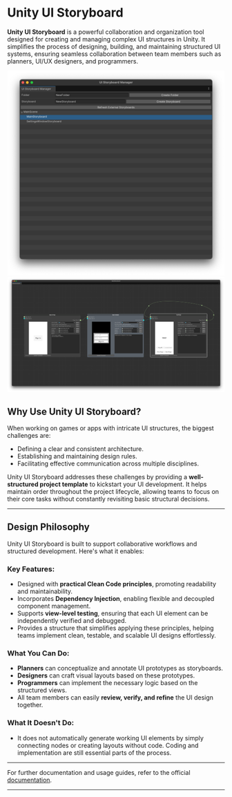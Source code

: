 # Unity UI Storyboard

**Unity UI Storyboard** is a powerful collaboration and organization tool designed for creating and managing complex UI structures in Unity. It simplifies the process of designing, building, and maintaining structured UI systems, ensuring seamless collaboration between team members such as planners, UI/UX designers, and programmers.

![Manager.png](Documentation~/Manager.png)
![Storyboard.png](Documentation~/Storyboard.png)

## Why Use Unity UI Storyboard?

When working on games or apps with intricate UI structures, the biggest challenges are:
- Defining a clear and consistent architecture.
- Establishing and maintaining design rules.
- Facilitating effective communication across multiple disciplines.

Unity UI Storyboard addresses these challenges by providing a **well-structured project template** to kickstart your UI development. It helps maintain order throughout the project lifecycle, allowing teams to focus on their core tasks without constantly revisiting basic structural decisions.

---

## Design Philosophy

Unity UI Storyboard is built to support collaborative workflows and structured development. Here's what it enables:

### Key Features:
- Designed with **practical Clean Code principles**, promoting readability and maintainability.
- Incorporates **Dependency Injection**, enabling flexible and decoupled component management.
- Supports **view-level testing**, ensuring that each UI element can be independently verified and debugged.
- Provides a structure that simplifies applying these principles, helping teams implement clean, testable, and scalable UI designs effortlessly.

### What You Can Do:
- **Planners** can conceptualize and annotate UI prototypes as storyboards.
- **Designers** can craft visual layouts based on these prototypes.
- **Programmers** can implement the necessary logic based on the structured views.
- All team members can easily **review, verify, and refine** the UI design together.

### What It Doesn't Do:
- It does not automatically generate working UI elements by simply connecting nodes or creating layouts without code. Coding and implementation are still essential parts of the process.

---

For further documentation and usage guides, refer to the official [documentation](https://kwanjoong-dev.gitbook.io/unity-ui-storyboard).

---